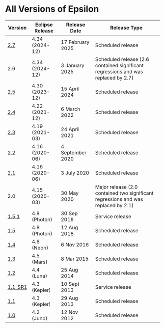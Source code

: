 # All Versions of Epsilon

| Version             | Eclipse Release | Release Date | Release Type       |
| ------------------- | --------------- | ------------ | ------------------ |
[2.7](index.md) | 4.34 (2024-12) | 17 February 2025 | Scheduled release
2.6 | 4.34 (2024-12) | 3 January 2025 | Scheduled release (2.6 contained significant regressions and was replaced by 2.7)
[2.5](2.5.md) | 4.30 (2023-12)  | 15 April 2024  | Scheduled release
[2.4](2.4.md) | 4.22 (2021-12)  | 6 March 2022  | Scheduled release
[2.3](2.3.md) | 4.19 (2021-03)  | 24 April 2021  | Scheduled release
[2.2](2.2.md) | 4.16 (2020-06)  | 4 September 2020  | Scheduled release
[2.1](2.1.md) | 4.16 (2020-06)  | 3 July 2020  | Scheduled release
2.0 | 4.15 (2020-03)  | 30 May 2020  | Major release (2.0 contained two significant regressions and was replaced by 2.1)
[1.5.1](1.x.md)       | 4.8 (Photon) 	  | 30 Sep 2018  | Service release
[1.5](1.x.md)         | 4.8 (Photon)    | 12 Aug 2018  | Scheduled release
[1.4](1.x.md)         | 4.6 (Neon) 	  | 6 Nov 2016  | Scheduled release
[1.3](1.x.md)         | 4.5 (Mars) 	  | 8 Mar 2015   | Scheduled release
[1.2](1.x.md)         | 4.4 (Luna) 	  | 25 Aug 2014  | Scheduled release
[1.1_SR1](1.x.md)     | 4.3 (Kepler) 	  |10 Sept 2013  | Service release
[1.1](1.x.md)         | 4.3 (Kepler) 	  | 29 Aug 2013  | Scheduled release
[1.0](1.x.md) 	      | 4.2 (Juno) 	  | 12 Nov 2012  | Scheduled release